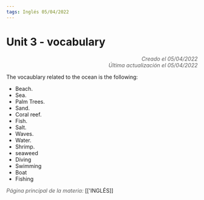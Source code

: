 ```yaml
---
tags: Inglés 05/04/2022
---
```


# Unit 3 - vocabulary
<div style="text-align: right; opacity: 0.7; font-style: italic;">Creado el 05/04/2022</div>
<div style="text-align: right; opacity: 0.7; font-style: italic;">Última actualización el 05/04/2022</div>

The vocaublary related to the ocean is the following:

- Beach.
- Sea.
- Palm Trees.
- Sand.
- Coral reef.
- Fish.
- Salt.
- Waves.
- Water.
- Shrimp.
- seaweed
- Diving
- Swimming
- Boat
- Fishing

<span style="opacity: 0.7; font-style: italic;">Página principal de la materia:</span> [['INGLÉS]]